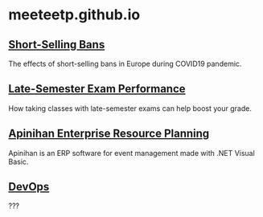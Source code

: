 # meeteetp.github.io
## [Short-Selling Bans](https://meeteetp.github.io/short-selling-bans)
The effects of short-selling bans in Europe during COVID19 pandemic.

## [Late-Semester Exam Performance](https://meeteetp.shinyapps.io/lsep/)
How taking classes with late-semester exams can help boost your grade.

## [Apinihan Enterprise Resource Planning](https://meeteetp.shinyapps.io/lsep/)
Apinihan is an ERP software for event management made with .NET Visual Basic.

## [DevOps](https://meeteetp.github.io/short-selling-bans)
???